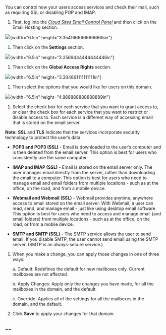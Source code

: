 You can control how your users access services and check their mail, such as requiring SSL or disabling POP and IMAP.

1.  First, log into the [*Cloud Sites Email Control Panel*](https://cloudsites.mycpsrvr.com) and then click on the Email Hosting section.

![](../Global_Access_Rights.docx/media/image03.png){width="6.5in" height="3.3541666666666665in"}

1.  Then click on the **Settings** section.

<span id="_gjdgxs" class="anchor"></span>![](../Global_Access_Rights.docx/media/image06.png){width="6.5in" height="3.2569444444444446in"}

1.  Then click on the **Global Access Rights** section.

![](../Global_Access_Rights.docx/media/image05.png){width="6.5in" height="3.204861111111111in"}

1.  Then select the options that you would like for users on this domain.

![](../Global_Access_Rights.docx/media/image07.png){width="6.5in" height="4.888888888888889in"}

1.  Select the check box for each service that you want to grant access to, or clear the check box for each service that you want to restrict or disable access to. Each service is a different way of accessing email that is stored on the email server.

**Note:** **SSL** and **TLS** indicate that the services incorporate security technology to protect the user’s data.

-   **POP3 and POP3 (SSL)** - Email is downloaded to the user’s computer and is then deleted from the email server. This option is best for users who consistently use the same computer.

-   **IMAP and IMAP (SSL)** - Email is stored on the email server only. The user manages email directly from the server, rather than downloading the email to a computer. This option is best for users who need to manage email and email folders from multiple locations - such as at the office, on the road, and from a mobile device.

-   **Webmail and Webmail (SSL)** - Webmail provides anytime, anywhere access to email stored on the email server. With Webmail, a user can read, send, and manage email - just like using desktop email software. This option is best for users who need to access and manage email (and email folders) from multiple locations - such as at the office, on the road, or from a mobile device.

-   **SMTP and SMTP (SSL)** - The SMTP service allows the user to send email. If you disable SMTP, the user cannot send email using the SMTP server. (SMTP is an always-secure service.)

1.  When you make a change, you can apply those changes in one of three ways:

    a.  Default: Redefines the default for new mailboxes only. Current mailboxes are not affected.

    b.  Apply Changes: Apply only the changes you have made, for all the mailboxes in the domain, and the default.

    c.  Override: Applies all of the settings for all the mailboxes in the domain, and the default.

2.  Click **Save** to apply your changes for that domain.

  --
  --


